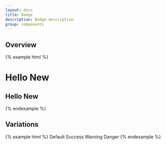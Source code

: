 ```yaml
---
layout: docs
title: Badge
description: Badge description
group: components
---
```


## Overview ##
{% example html %}
<h1 class="{{ site.css_prefix }}-text">Hello <span class="{{ site.css_prefix }}-badge {{ site.css_prefix }}-badge--default">New</span></h1>
<h2 class="{{ site.css_prefix }}-text">Hello <span class="{{ site.css_prefix }}-badge {{ site.css_prefix }}-badge--default">New</span></h2>
{% endexample %}

## Variations ##
{% example html %}
<span class="{{ site.css_prefix }}-badge {{ site.css_prefix }}-badge--default">Default</span>
<span class="{{ site.css_prefix }}-badge {{ site.css_prefix }}-badge--success">Success</span>
<span class="{{ site.css_prefix }}-badge {{ site.css_prefix }}-badge--warning">Warning</span>
<span class="{{ site.css_prefix }}-badge {{ site.css_prefix }}-badge--danger">Danger</span>
{% endexample %}
